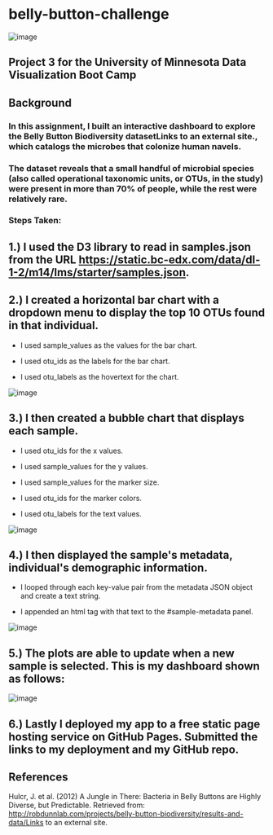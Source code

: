 # belly-button-challenge
![image](https://github.com/user-attachments/assets/d6de73d4-dfb2-4e22-b0c2-129e04111237)

## Project 3 for the University of Minnesota Data Visualization Boot Camp


## Background
### In this assignment, I built an interactive dashboard to explore the Belly Button Biodiversity datasetLinks to an external site., which catalogs the microbes that colonize human navels.

### The dataset reveals that a small handful of microbial species (also called operational taxonomic units, or OTUs, in the study) were present in more than 70% of people, while the rest were relatively rare.


### Steps Taken:

## 1.) I used the D3 library to read in samples.json from the URL https://static.bc-edx.com/data/dl-1-2/m14/lms/starter/samples.json.

## 2.) I created a horizontal bar chart with a dropdown menu to display the top 10 OTUs found in that individual.

  * I used sample_values as the values for the bar chart.

  * I used otu_ids as the labels for the bar chart.

  * I used otu_labels as the hovertext for the chart.

![image](https://github.com/user-attachments/assets/4f30285d-8446-4323-ab1c-bf9ab7149f2d)

## 3.) I then created a bubble chart that displays each sample.

  * I used otu_ids for the x values.

  * I used sample_values for the y values.

  * I used sample_values for the marker size.

  * I used otu_ids for the marker colors.

  * I used otu_labels for the text values.

![image](https://github.com/user-attachments/assets/57de231a-c0a5-4441-89ff-2e98efe9a980)

## 4.) I then displayed the sample's metadata, individual's demographic information.

  * I looped through each key-value pair from the metadata JSON object and create a text string.

  * I appended an html tag with that text to the #sample-metadata panel.

![image](https://github.com/user-attachments/assets/cdff65f8-8a90-4f99-8531-ad3185bd17dd)

## 5.) The plots are able to update when a new sample is selected. This is my dashboard shown as follows:
![image](https://github.com/user-attachments/assets/cbf0749c-9735-48f9-adab-91252895882f)

## 6.) Lastly I deployed my app to a free static page hosting service on GitHub Pages. Submitted the links to my deployment and my GitHub repo. 















































## References
Hulcr, J. et al. (2012) A Jungle in There: Bacteria in Belly Buttons are Highly Diverse, but Predictable. Retrieved from: http://robdunnlab.com/projects/belly-button-biodiversity/results-and-data/Links to an external site.




